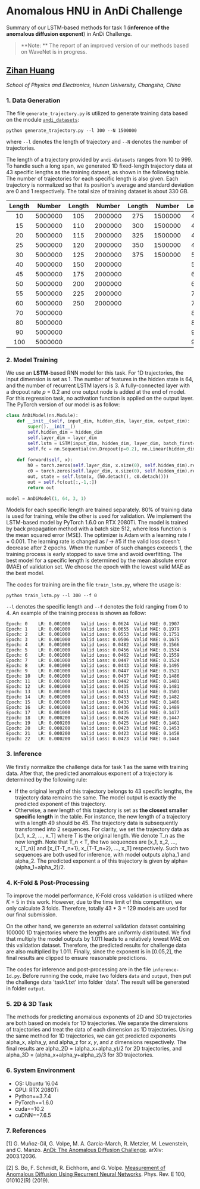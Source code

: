 # Anomalous HNU in AnDi Challenge

Summary of our LSTM-based methods for task 1 (**inference of the anomalous diffusion exponent**) in AnDi Challenge.

>**Note: ** The report of an improved version of our methods based on WaveNet is in progress.

## [Zihan Huang](http://grjl.hnu.edu.cn/p/2020162)

*School of Physics and Electronics, Hunan University, Changsha, China*

### 1. Data Generation
The file `generate_trajectory.py` is utilized to generate training data based on the module [`andi_datasets`](https://github.com/AnDiChallenge/ANDI_datasets):
```
python generate_trajectory.py --l 300 --N 1500000
```
where `--l` denotes the length of trajectory and `--N` denotes the number of trajectories.

The length of a trajectory provided by `andi-datasets` ranges from 10 to 999. To handle such a long span, we generated 1D fixed-length trajectory data at 43 specific lengths as the training dataset, as shown in the following table. The number of trajectories for each specific length is also given. Each trajectory is normalized so that its position's average and standard deviation are 0 and 1 respectively. The total size of training dataset is about 330 GB.

| Length | Number | Length | Number | Length | Number | Length | Number |
|  :-:  | :-:   |  :-:  | :-:   | :-: | :-:  | :-:  | :-:  |
| 10    |5000000 | 105  |2000000 |275 |1500000 |400 |1000000 |
| 15  | 5000000 | 110  |2000000 |300  |1500000 |425 |1000000 |
| 20  | 5000000 | 115  |2000000 |325  |1500000 |450 |1000000 |
| 25  | 5000000 | 120  |2000000 |350  |1500000 |475 |1000000 |
| 30  | 5000000 | 125  |2000000 |375  |1500000 |500 |1000000 |
| 40  | 5000000 | 150  |2000000 |||550 |1000000 |
| 45  | 5000000 | 175  |2000000 |||600 |1000000 |
| 50  | 5000000 | 200  |2000000 |||650 |1000000 |
| 55  | 5000000 | 225  |2000000 |||700 |1000000 |
| 60  | 5000000 | 250  |2000000 |||750 |1000000 |
| 70  | 5000000 |||||800 |1000000 |
| 80  | 5000000 |||||850 |1000000 |
| 90  | 5000000 |||||900 |1000000 |
| 100  | 5000000 |||||950 |1000000 |

### 2. Model Training
We use an **LSTM**-based RNN model for this task. For 1D trajectories, the input dimension is set as 1. The number of features in the hidden state is 64, and the number of recurrent LSTM layers is 3. A fully-connected layer with a dropout rate *p* = 0.2 and one output node is added at the end of model. For this regression task, no activation function is applied on the output layer. The PyTorch version of our model is as follow:

```python
class AnDiModel(nn.Module):
    def __init__(self, input_dim, hidden_dim, layer_dim, output_dim):
        super().__init__()
        self.hidden_dim = hidden_dim
        self.layer_dim = layer_dim
        self.lstm = LSTM(input_dim, hidden_dim, layer_dim, batch_first=True)
        self.fc = nn.Sequential(nn.Dropout(p=0.2), nn.Linear(hidden_dim, output_dim))
    
    def forward(self, x):
        h0 = torch.zeros(self.layer_dim, x.size(0), self.hidden_dim).requires_grad_().to(device)
        c0 = torch.zeros(self.layer_dim, x.size(0), self.hidden_dim).requires_grad_().to(device)
        out, state = self.lstm(x, (h0.detach(), c0.detach()))
        out = self.fc(out[:,-1,:])
        return out

model = AnDiModel(1, 64, 3, 1)
```

Models for each specific length are trained separately. 80% of training data is used for training, while the other is used for validation. We implement the LSTM-based model by PyTorch 1.6.0 on RTX 2080Ti. The model is trained by back propagation method with a batch size 512, where loss function is the mean squared error (MSE). The optimizer is Adam with a learning rate *l* = 0.001. The learning rate is changed as *l* -> *l*/5 if the valid loss doesn't decrease after 2 epochs. When the number of such changes exceeds 1, the training process is early stopped to save time and avoid overfitting. The best model for a specific length is determined by the mean absolute error (MAE) of validation set. We choose the epoch with the lowest valid MAE as the best model.

The codes for training are in the file `train_lstm.py`, where the usage is:
```
python train_lstm.py --l 300 --f 0
```
`--l` denotes the specific length and `--f` denotes the fold ranging from 0 to 4. An example of the training process is shown as follow:

```
Epoch: 0	LR: 0.001000	Valid Loss: 0.0624	Valid MAE: 0.1907
Epoch: 1	LR: 0.001000	Valid Loss: 0.0655	Valid MAE: 0.1979
Epoch: 2	LR: 0.001000	Valid Loss: 0.0553	Valid MAE: 0.1751
Epoch: 3	LR: 0.001000	Valid Loss: 0.0506	Valid MAE: 0.1675
Epoch: 4	LR: 0.001000	Valid Loss: 0.0482	Valid MAE: 0.1566
Epoch: 5	LR: 0.001000	Valid Loss: 0.0456	Valid MAE: 0.1534
Epoch: 6	LR: 0.001000	Valid Loss: 0.0462	Valid MAE: 0.1559
Epoch: 7	LR: 0.001000	Valid Loss: 0.0447	Valid MAE: 0.1524
Epoch: 8	LR: 0.001000	Valid Loss: 0.0443	Valid MAE: 0.1495
Epoch: 9	LR: 0.001000	Valid Loss: 0.0447	Valid MAE: 0.1521
Epoch: 10	LR: 0.001000	Valid Loss: 0.0437	Valid MAE: 0.1486
Epoch: 11	LR: 0.001000	Valid Loss: 0.0442	Valid MAE: 0.1481
Epoch: 12	LR: 0.001000	Valid Loss: 0.0435	Valid MAE: 0.1481
Epoch: 13	LR: 0.001000	Valid Loss: 0.0451	Valid MAE: 0.1501
Epoch: 14	LR: 0.001000	Valid Loss: 0.0433	Valid MAE: 0.1482
Epoch: 15	LR: 0.001000	Valid Loss: 0.0433	Valid MAE: 0.1486
Epoch: 16	LR: 0.001000	Valid Loss: 0.0436	Valid MAE: 0.1489
Epoch: 17	LR: 0.001000	Valid Loss: 0.0435	Valid MAE: 0.1477
Epoch: 18	LR: 0.000200	Valid Loss: 0.0426	Valid MAE: 0.1447
Epoch: 19	LR: 0.000200	Valid Loss: 0.0425	Valid MAE: 0.1461
Epoch: 20	LR: 0.000200	Valid Loss: 0.0423	Valid MAE: 0.1453
Epoch: 21	LR: 0.000200	Valid Loss: 0.0423	Valid MAE: 0.1458
Epoch: 22	LR: 0.000200	Valid Loss: 0.0423	Valid MAE: 0.1448
```

### 3. Inference
We firstly normalize the challenge data for task 1 as the same with training data. After that, the predicted anomalous exponent of a trajectory is determined by the following rule:
* If the original length of this trajectory belongs to 43 specific lengths, the trajectory data remains the same. The model output is exactly the predicted exponent of this trajectory.
* Otherwise, a new length of this trajectory is set as **the closest smaller specific length** in the table. For instance, the new length of a trajectory with a length 49 should be 45. The trajectory data is subsequently transformed into 2 sequences. For clarity, we set the trajectory data as [x_1, x_2, ..., x_T] where T is the original length. We denote T_n as the new length. Note that T_n < T, the two sequences are [x_1, x_2, ..., x_{T_n}] and [x_{T-T_n+1}, x_{T-T_n+2}, ..., x_T] respectively. Such two sequences are both used for inference, with model outputs alpha_1 and alpha_2. The predicted exponent a of this trajectory is given by alpha=(alpha_1+alpha_2)/2.

### 4. K-Fold & Post-Processing
To improve the model performance, K-Fold cross validation is utilized where *K* = 5 in this work. However, due to the time limit of this competition, we only calculate 3 folds. Therefore, totally 43 * 3 = 129 models are used for our final submission.

On the other hand, we generate an external validation dataset containing 100000 1D trajectories where the lengths are uniformly distributed. We find that multiply the model outputs by 1.011 leads to a relatively lowest MAE on this validation dataset. Therefore, the predicted results for challenge data are also multiplied by 1.011. Finally, since the exponent is in [0.05,2], the final results are clipped to ensure reasonable predictions.

The codes for inference and post-processing are in the file `inference-1d.py`. Before running the code, make two folders `data` and `output`, then put the challenge data 'task1.txt' into folder 'data'. The result will be generated in folder `output`.

### 5. 2D & 3D Task
The methods for predicting anomalous exponents of 2D and 3D trajectories are both based on models for 1D trajectories. We separate the dimensions of trajectories and treat the data of each dimension as 1D trajectories. Using the same method for 1D trajectories, we can get predicted exponents alpha_x, alpha_y, and alpha_z for *x*, *y*, and *z* dimensions respectively. The final results are alpha_2D = (alpha_x+alpha_y)/2 for 2D trajectories, and alpha_3D = (alpha_x+alpha_y+alpha_z)/3 for 3D trajectories.

### 6. System Environment
* OS: Ubuntu 16.04
* GPU: RTX 2080Ti
* Python==3.7.4
* PyTorch==1.6.0
* cuda==10.2
* cuDNN==7.6.5

### 7. References
[1] G. Muñoz-Gil, G. Volpe, M. A. Garcia-March, R. Metzler, M. Lewenstein, and C. Manzo. [AnDi: The Anomalous Diffusion Challenge](https://arxiv.org/abs/2003.12036). arXiv: 2003.12036.

[2] S. Bo, F. Schmidt, R. Eichhorn, and G. Volpe. [Measurement of Anomalous Diffusion Using Recurrent Neural Networks](https://journals.aps.org/pre/abstract/10.1103/PhysRevE.100.010102). Phys. Rev. E 100, 010102(R) (2019).
